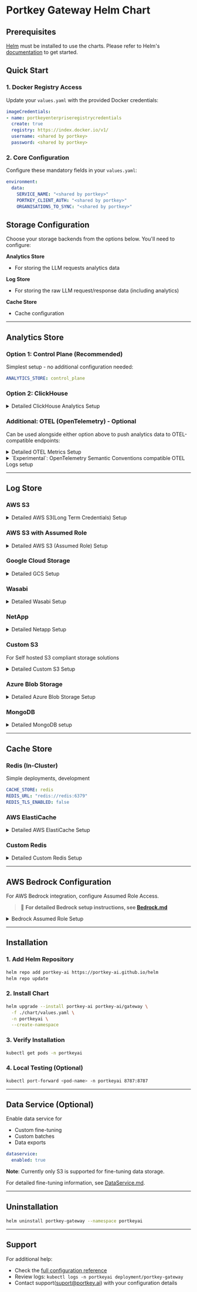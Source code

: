 # Portkey Gateway Helm Chart

## Prerequisites

[Helm](https://helm.sh) must be installed to use the charts. Please refer to Helm's [documentation](https://helm.sh/docs) to get started.

## Quick Start

### 1. Docker Registry Access
Update your `values.yaml` with the provided Docker credentials:

```yaml
imageCredentials:
- name: portkeyenterpriseregistrycredentials
  create: true
  registry: https://index.docker.io/v1/
  username: <shared by portkey>
  password: <shared by portkey>
```

### 2. Core Configuration
Configure these mandatory fields in your `values.yaml`:

```yaml
environment:
  data:
    SERVICE_NAME: "<shared by portkey>"
    PORTKEY_CLIENT_AUTH: "<shared by portkey>"
    ORGANISATIONS_TO_SYNC: "<shared by portkey>"
```

## Storage Configuration

Choose your storage backends from the options below. You'll need to configure: 

**Analytics Store**
- For storing the LLM requests analytics data

**Log Store** 
- For storing the raw LLM request/response data (including analytics)

**Cache Store**
- Cache configuration

---

## Analytics Store

### Option 1: Control Plane (Recommended)
Simplest setup - no additional configuration needed:
```yaml
ANALYTICS_STORE: control_plane
```

### Option 2: ClickHouse
<details>
<summary>Detailed ClickHouse Analytics Setup</summary>

```yaml
ANALYTICS_STORE: clickhouse
ANALYTICS_STORE_ENDPOINT: "<shared by portkey>"
ANALYTICS_STORE_USER: "<shared by portkey>"
ANALYTICS_STORE_PASSWORD: "<shared by portkey>"
ANALYTICS_LOG_TABLE: "<shared by portkey>"
ANALYTICS_FEEDBACK_TABLE: "<shared by portkey>"
ANALYTICS_GENERATION_HOOKS_TABLE: "<shared by portkey>"
```
</details>

### Additional: OTEL (OpenTelemetry) - Optional
Can be used alongside either option above to push analytics data to OTEL-compatible endpoints:
<details>
<summary>Detailed OTEL Metrics Setup</summary>

```yaml
OTEL_PUSH_ENABLED: true
OTEL_ENDPOINT: "http://localhost:4318"
OTEL_RESOURCE_ATTRIBUTES: "ApplicationShortName=gateway,AssetId=12323"
OTEL_EXPORTER_OTLP_HEADERS: "DD-API_KEY=Bearer asd,x-api-key=test"
OTEL_EXPORTER_OTLP_PROTOCOL: "http/protobuf" # supported values: "http/json"(default if not supplied) and "http/protobuf"
```
</details>

<details>
<summary>`Experimental`: OpenTelemetry Semantic Conventions compatible OTEL Logs setup</summary>
The [Semantic conventions for GenAI Traces](https://opentelemetry.io/docs/specs/semconv/gen-ai/gen-ai-spans/) are still under development hence this feature is experimental

```yaml
EXPERIMENTAL_OTEL_PUSH_ENABLED: true
EXPERIMENTAL_OTEL_OTLP_ENDPOINT: https://api.smith.langchain.com/otel
EXPERIMENTAL_OTEL_OTLP_HEADERS: x-api-key=langsmith-api-key
```
</details>

---

## Log Store

### AWS S3
<details>
<summary> Detailed AWS S3(Long Term Credentials) Setup</summary>

```yaml
LOG_STORE: s3
LOG_STORE_REGION: "us-east-1"
LOG_STORE_ACCESS_KEY: "<AWS Access Key>"
LOG_STORE_SECRET_KEY: "<AWS Secret Key>"
LOG_STORE_GENERATIONS_BUCKET: "<AWS Bucket Name>"
```
</details>

### AWS S3 with Assumed Role
<details>
<summary>Detailed AWS S3 (Assumed Role) Setup</summary>

**Method 1: Long-term Credentials**
```yaml
LOG_STORE: s3_assume
LOG_STORE_REGION: "<AWS Bucket Region>"
LOG_STORE_ACCESS_KEY: "<shared by portkey>"
LOG_STORE_SECRET_KEY: "<shared by portkey>"
LOG_STORE_GENERATIONS_BUCKET: "<AWS Bucket Name>"
LOG_STORE_AWS_ROLE_ARN: "<role arn with bucket access>"
LOG_STORE_AWS_EXTERNAL_ID: "<external id from trust relationship>"
```

**Setup Steps:**
1. Create IAM role with S3 permissions (LOG_STORE_AWS_ROLE_ARN)
2. Set trust relationship with Portkey account
3. Use external ID for security

**AWS Role Setup**

IAM Policy for S3 Access:
```json
{
  "Version": "2012-10-17",
  "Statement": [
    {
      "Effect": "Allow",
      "Action": ["s3:GetObject", "s3:PutObject"],
      "Resource": ["arn:aws:s3:::<LOG_STORE_GENERATIONS_BUCKET>", "arn:aws:s3:::<LOG_STORE_GENERATIONS_BUCKET>/*"]
    }
  ]
}
```

Trust Relationship:
```json
{
  "Version": "2012-10-17",
  "Statement": [
    {
      "Effect": "Allow",
      "Principal": {
        "AWS": "<arn_shared_by_portkey>"
      },
      "Action": "sts:AssumeRole",
      "Condition": {
        "StringEquals": {
          "sts:ExternalId": "<LOG_STORE_AWS_EXTERNAL_ID>"
        }
      }
    }
  ]
}
```

**Method 2: EKS IRSA**
```yaml
LOG_STORE: s3_assume
LOG_STORE_REGION: "<AWS Bucket Region>"
LOG_STORE_GENERATIONS_BUCKET: "<AWS Bucket Name>"
```

**Method 3: EC2 Instance Metadata (IMDS)**
```yaml
LOG_STORE: s3_assume
LOG_STORE_REGION: "us-east-1"
LOG_STORE_GENERATIONS_BUCKET: "<AWS Bucket Name>"
AWS_IMDS_V1: true  # Only if using IMDS v1
```
</details>

### Google Cloud Storage
<details>
<summary>Detailed GCS Setup</summary>

- Only the s3 interoperable way of gcs is supported currently.
- Access Key can be generated as mentioned here -
  1. https://cloud.google.com/storage/docs/interoperability
  2. https://cloud.google.com/storage/docs/authentication/hmackeys
- Cloud Storage -> Settings -> Interopability -> Access keys for service accounts -> Create Key for Service Accounts

```yaml
LOG_STORE: gcs
LOG_STORE_REGION: "<GCP Region>"
LOG_STORE_ACCESS_KEY: "<GCP hmac key>"
LOG_STORE_SECRET_KEY: "<GCP hmac secret>"
LOG_STORE_GENERATIONS_BUCKET: "<GCP Bucket Name>"
```
</details>

### Wasabi
<details>
<summary>Detailed Wasabi Setup</summary>

```yaml
LOG_STORE: wasabi
LOG_STORE_REGION: "<Wasabi Region>"
LOG_STORE_ACCESS_KEY: "<Wasabi Access Key>"
LOG_STORE_SECRET_KEY: "<Wasabi Secret Key>"
LOG_STORE_GENERATIONS_BUCKET: "<Wasabi Bucket Name>"
```
</details>

### NetApp
<details>
<summary>Detailed Netapp Setup</summary>

```yaml
LOG_STORE: netapp
LOG_STORE_REGION: "<Netapp Region>"
LOG_STORE_ACCESS_KEY: "<Netapp Access Key>"
LOG_STORE_SECRET_KEY: "<Netapp Secret Key>"
LOG_STORE_BASEPATH: "<Netapp Base Path Including Bucket Name>"
```
</details>

### Custom S3
For Self hosted S3 compliant storage solutions
<details>
<summary>Detailed Custom S3 Setup</summary>

```yaml
LOG_STORE: s3_custom
LOG_STORE_REGION: "<Custom S3 Region>"
LOG_STORE_ACCESS_KEY: "<Custom S3 Access Key>"
LOG_STORE_SECRET_KEY: "<Custom S3 Secret Key>"
LOG_STORE_BASEPATH: "<Custom S3 Base Path Including Bucket Name>"
```
</details>

### Azure Blob Storage
<details>
<summary>Detailed Azure Blob Storage Setup</summary>

**With Storage Key:**
```yaml
LOG_STORE: azure
AZURE_STORAGE_ACCOUNT: "<Azure Storage Account>"
AZURE_STORAGE_KEY: "<Azure Storage Key>" # not required for managed or entra
AZURE_STORAGE_CONTAINER: "<Azure Storage Container>"
```

**With Managed Identity:**
```yaml
LOG_STORE: azure
AZURE_AUTH_MODE: managed
AZURE_STORAGE_ACCOUNT: "<Azure Storage Account>"
AZURE_STORAGE_CONTAINER: "<Azure Storage Container>"
AZURE_MANAGED_CLIENT_ID: "<Azure Managed Client Id>"  # Only for multiple identities
```

**With Entra Identity:**
```yaml
LOG_STORE: azure
AZURE_AUTH_MODE: entra
AZURE_STORAGE_ACCOUNT: "<Azure Storage Account>"
AZURE_STORAGE_CONTAINER: "<Azure Storage Container>"
AZURE_ENTRA_CLIENT_ID: "<Azure Entra Client Id>"
AZURE_ENTRA_CLIENT_SECRET: "<Azure Entra Client Secret>"
AZURE_ENTRA_TENANT_ID: "<Azure Entra Tenant Id>"
```
</details>

### MongoDB
<details>
<summary>Detailed MongoDB setup</summary>

**Simple Setup**
```yaml
LOG_STORE: mongo
MONGO_DB_CONNECTION_URL: "mongodb://user:pass@host:port/db"
MONGO_DATABASE: "<Mongo DB>"
MONGO_COLLECTION_NAME: "<Mongo Collection>"
MONGO_GENERATION_HOOKS_COLLECTION_NAME: "<Mongo Collection for Hooks>"
```

**For PEM file authentication:**
1. Add your PEM file to `resources-config.yaml`
2. Configure volume mounting in `values.yaml`:
```yaml
volumes:
- name: shared-folder
  configMap:
    name: resource-config
volumeMounts:
- name: shared-folder
  mountPath: /etc/shared/document_db.pem
  subPath: document_db.pem
```
</details>

---

## Cache Store

### Redis (In-Cluster)
Simple deployments, development

```yaml
CACHE_STORE: redis
REDIS_URL: "redis://redis:6379"
REDIS_TLS_ENABLED: false
```

### AWS ElastiCache
<details>
<summary>Detailed AWS ElastiCache Setup</summary>

```yaml
CACHE_STORE: aws-elastic-cache
REDIS_URL: "your-elasticache-endpoint"
REDIS_TLS_ENABLED: true
REDIS_MODE: cluster  # Only if using cluster mode
```
</details>

### Custom Redis
<details>
<summary>Detailed Custom Redis Setup</summary>

```yaml
CACHE_STORE: custom
REDIS_URL: "redis://<redis host>:<port>"
REDIS_TLS_ENABLED: false
```
</details>

---

## AWS Bedrock Configuration

For AWS Bedrock integration, configure Assumed Role Access. 

> 📖 **For detailed Bedrock setup instructions, see [Bedrock.md](./docs/Bedrock.md)**

<details>
<summary>Bedrock Assumed Role Setup</summary>

### Quick Setup

**Required IAM Policy:**
```json
{
  "Version": "2012-10-17",
  "Statement": [
    {
      "Effect": "Allow",
      "Action": [
        "bedrock:InvokeModel",
        "bedrock:InvokeModelWithResponseStream"
      ],
      "Resource": "*"
    }
  ]
}
```

### Configuration Options

**With Long-term Credentials:**
```yaml
AWS_ASSUME_ROLE_ACCESS_KEY_ID: "<AWS Access Key>"
AWS_ASSUME_ROLE_SECRET_ACCESS_KEY: "<AWS Secret Key>"
AWS_ASSUME_ROLE_REGION: "<AWS Region>"
```

**With IRSA/IMDS:**
Use the same role configured for log storage.

### Virtual Key Setup
When creating Virtual Keys in Portkey, provide:
- **Bedrock AWS Role ARN**: Your Bedrock-enabled role ARN
- **Bedrock AWS External ID**: (optional) Your external ID
- **Bedrock AWS Region**: Your AWS region

![Bedrock Configuration](resources/bedrock.png)

</details>

---

## Installation

### 1. Add Helm Repository
```bash
helm repo add portkey-ai https://portkey-ai.github.io/helm
helm repo update
```

### 2. Install Chart
```bash
helm upgrade --install portkey-ai portkey-ai/gateway \
  -f ./chart/values.yaml \
  -n portkeyai \
  --create-namespace
```

### 3. Verify Installation
```bash
kubectl get pods -n portkeyai
```

### 4. Local Testing (Optional)
```bash
kubectl port-forward <pod-name> -n portkeyai 8787:8787
```

---

## Data Service (Optional)

Enable data service for 
- Custom fine-tuning 
- Custom batches
- Data exports

```yaml
dataservice:
  enabled: true
```

**Note**: Currently only S3 is supported for fine-tuning data storage.

For detailed fine-tuning information, see [DataService.md](./docs/DataService.md).

---

## Uninstallation

```bash
helm uninstall portkey-gateway --namespace portkeyai
```

---

## Support

For additional help:
- Check the [full configuration reference](values.yaml)
- Review logs: `kubectl logs -n portkeyai deployment/portkey-gateway`
- Contact support(suport@portkey.ai) with your configuration details
